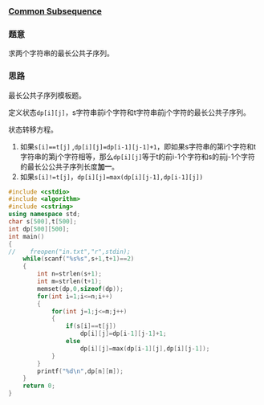 ### [Common Subsequence](https://vjudge.net/problem/POJ-1458)

### 题意

求两个字符串的最长公共子序列。

### 思路

最长公共子序列模板题。

定义状态`dp[i][j]`，s字符串前i个字符和t字符串前j个字符的最长公共子序列。

状态转移方程。

1. 如果`s[i]==t[j]` ,`dp[i][j]=dp[i-1][j-1]+1`，即如果s字符串的第i个字符和t字符串的第j个字符相等，那么`dp[i][j]`等于t的前i-1个字符和s的前j-1个字符的最长公公共子序列长度**加一**。
2. 如果`s[i]!=t[j]`，`dp[i][j]=max(dp[i][j-1],dp[i-1][j])` 

```cpp
#include <cstdio>
#include <algorithm>
#include <cstring>
using namespace std;
char s[500],t[500];
int dp[500][500];
int main()
{
//    freopen("in.txt","r",stdin);
    while(scanf("%s%s",s+1,t+1)==2)
    {
        int n=strlen(s+1);
        int m=strlen(t+1);
        memset(dp,0,sizeof(dp));
        for(int i=1;i<=n;i++)
        {
            for(int j=1;j<=m;j++)
            {
                if(s[i]==t[j])
                    dp[i][j]=dp[i-1][j-1]+1;
                else
                    dp[i][j]=max(dp[i-1][j],dp[i][j-1]);
            }
        }
        printf("%d\n",dp[n][m]);
    }
    return 0;
}
```

